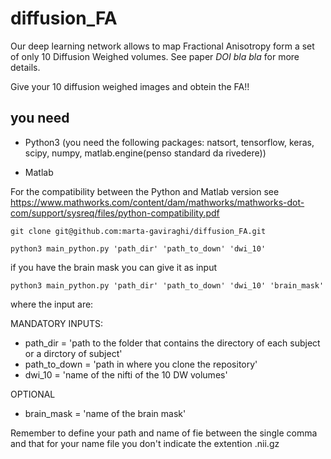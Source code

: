 # diffusion_FA
Our deep learning network allows to map Fractional Anisotropy form a set of only 10 Diffusion Weighed volumes. See paper *DOI bla bla* for more details.

Give your 10 diffusion weighed images and obtein the FA!!

## you need

- Python3 (you need the following packages: natsort, tensorflow, keras, scipy, numpy, matlab.engine(penso standard da rivedere))

- Matlab

For the compatibility between the Python and Matlab version see https://www.mathworks.com/content/dam/mathworks/mathworks-dot-com/support/sysreq/files/python-compatibility.pdf




```
git clone git@github.com:marta-gaviraghi/diffusion_FA.git
```

```
python3 main_python.py 'path_dir' 'path_to_down' 'dwi_10'
```

if you have the brain mask you can give it as input

```
python3 main_python.py 'path_dir' 'path_to_down' 'dwi_10' 'brain_mask'
```

where the input are:

MANDATORY INPUTS:

- path_dir = 'path to the folder that contains the directory of each subject or a dirctory of subject'
- path_to_down =  'path in where you clone the repository'
- dwi_10 = 'name of the nifti of the 10 DW volumes'

OPTIONAL

- brain_mask = 'name of the brain mask'

Remember to define your path and name of fie between the single comma and that for your name file you don't indicate the extention .nii.gz


